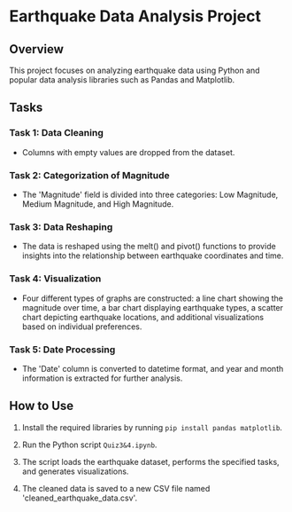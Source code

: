 # Earthquake Data Analysis Project

## Overview

This project focuses on analyzing earthquake data using Python and popular data analysis libraries such as Pandas and Matplotlib.

## Tasks

### Task 1: Data Cleaning
- Columns with empty values are dropped from the dataset.

### Task 2: Categorization of Magnitude
- The 'Magnitude' field is divided into three categories: Low Magnitude, Medium Magnitude, and High Magnitude.

### Task 3: Data Reshaping
- The data is reshaped using the melt() and pivot() functions to provide insights into the relationship between earthquake coordinates and time.

### Task 4: Visualization
- Four different types of graphs are constructed: a line chart showing the magnitude over time, a bar chart displaying earthquake types, a scatter chart depicting earthquake locations, and additional visualizations based on individual preferences.

### Task 5: Date Processing
- The 'Date' column is converted to datetime format, and year and month information is extracted for further analysis.

## How to Use

1. Install the required libraries by running `pip install pandas matplotlib`.

2. Run the Python script `Quiz3&4.ipynb`.

3. The script loads the earthquake dataset, performs the specified tasks, and generates visualizations.

4. The cleaned data is saved to a new CSV file named 'cleaned_earthquake_data.csv'.